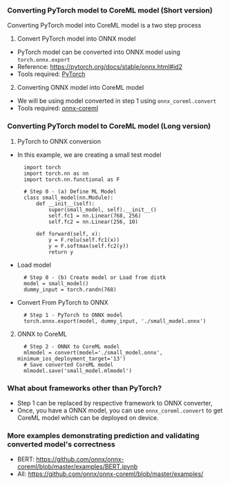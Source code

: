 ### Converting PyTorch model to CoreML model (Short version)
Converting PyTorch model into CoreML model is a two step process
1. Convert PyTorch model into ONNX model
  - PyTorch model can be converted into ONNX model using `torch.onnx.export`
  - Reference: https://pytorch.org/docs/stable/onnx.html#id2
  - Tools required: [PyTorch](https://pytorch.org/get-started/locally/)
2. Converting ONNX model into CoreML model
  - We will be using model converted in step 1 using `onnx_coreml.convert`
  - Tools required: [onnx-coreml](https://pypi.org/project/onnx-coreml/)
  

### Converting PyTorch model to CoreML model (Long version)
1. PyTorch to ONNX conversion
  - In this example, we are creating a small test model
    ```
      import torch
      import torch.nn as nn
      import torch.nn.functional as F

      # Step 0 - (a) Define ML Model
      class small_model(nn.Module):
          def __init__(self):
              super(small_model, self).__init__()
              self.fc1 = nn.Linear(768, 256)
              self.fc2 = nn.Linear(256, 10)

          def forward(self, x):
              y = F.relu(self.fc1(x))
              y = F.softmax(self.fc2(y))
              return y
    ```
  - Load model
    ```
      # Step 0 - (b) Create model or Load from distk
      model = small_model()
      dummy_input = torch.randn(768)
    ```
  - Convert From PyTorch to ONNX
    ```
      # Step 1 - PyTorch to ONNX model
      torch.onnx.export(model, dummy_input, './small_model.onnx')
    ```
2. ONNX to CoreML
    ```
      # Step 2 - ONNX to CoreML model
      mlmodel = convert(model='./small_model.onnx', minimum_ios_deployment_target='13')
      # Save converted CoreML model
      mlmodel.save('small_model.mlmodel')
    ```

### What about frameworks other than PyTorch?
  - Step 1 can be replaced by respective framework to ONNX converter,
  - Once, you have a ONNX model, you can use `onnx_coreml.convert` to get CoreML model
    which can be deployed on device.
    
### More examples demonstrating prediction and validating converted model's correctness
  - BERT: https://github.com/onnx/onnx-coreml/blob/master/examples/BERT.ipynb
  - All: https://github.com/onnx/onnx-coreml/blob/master/examples/
